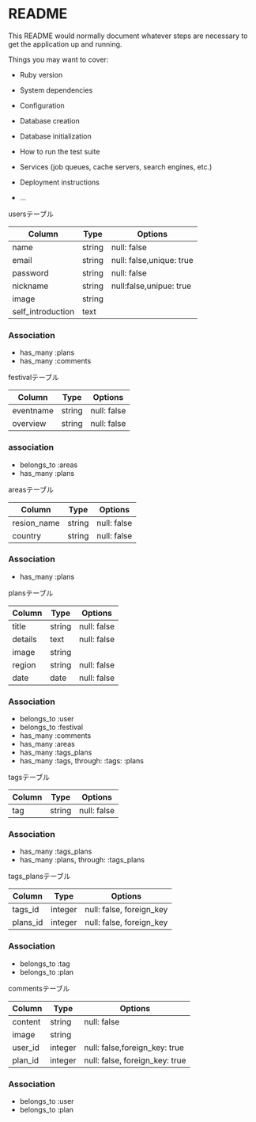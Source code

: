 # README

This README would normally document whatever steps are necessary to get the
application up and running.

Things you may want to cover:

* Ruby version

* System dependencies

* Configuration

* Database creation

* Database initialization

* How to run the test suite

* Services (job queues, cache servers, search engines, etc.)

* Deployment instructions

* ...


usersテーブル

|Column|Type|Options|
|------|----|-------|
|name|string|null: false|
|email|string|null: false,unique: true|
|password|string|null: false|
|nickname|string|null:false,unipue: true|
|image|string|
|self_introduction|text|

### Association
- has_many :plans
- has_many :comments


festivalテーブル

|Column|Type|Options|
|------|----|-------|
|eventname|string|null: false|
|overview|string|null: false|

### association
- belongs_to :areas
- has_many :plans


areasテーブル

|Column|Type|Options|
|------|----|-------|
|resion_name|string|null: false|
|country|string|null: false|

### Association
- has_many :plans


plansテーブル

|Column|Type|Options|
|------|----|-------|
|title|string|null: false|
|details|text|null: false|
|image|string|
|region|string|null: false|
|date|date|null: false|

### Association
- belongs_to :user
- belongs_to :festival
- has_many :comments
- has_many :areas
- has_many :tags_plans
- has_many :tags, through: :tags: :plans


tagsテーブル

|Column|Type|Options|
|------|----|-------|
|tag|string|null: false|

### Association
- has_many :tags_plans
- has_many :plans, through: :tags_plans


tags_plansテーブル

|Column|Type|Options|
|------|----|-------|
|tags_id|integer|null: false, foreign_key|
|plans_id|integer|null: false, foreign_key|

### Association
- belongs_to :tag
- belongs_to :plan


commentsテーブル

|Column|Type|Options|
|------|----|-------|
|content|string|null: false|
|image|string|
|user_id|integer|null: false,foreign_key: true|
|plan_id|integer|null: false, foreign_key: true|

### Association
- belongs_to :user
- belongs_to :plan
